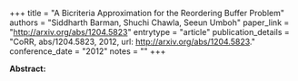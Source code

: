 +++
title = "A Bicriteria Approximation for the Reordering Buffer Problem"
authors = "Siddharth Barman, Shuchi Chawla, Seeun Umboh"
paper_link = "http://arxiv.org/abs/1204.5823"
entrytype = "article"
publication_details = "CoRR, abs/1204.5823, 2012, url: <a href='http://arxiv.org/abs/1204.5823' target='_blank'>http://arxiv.org/abs/1204.5823</a>."
conference_date = "2012"
notes = ""
+++

<b>Abstract:</b>

